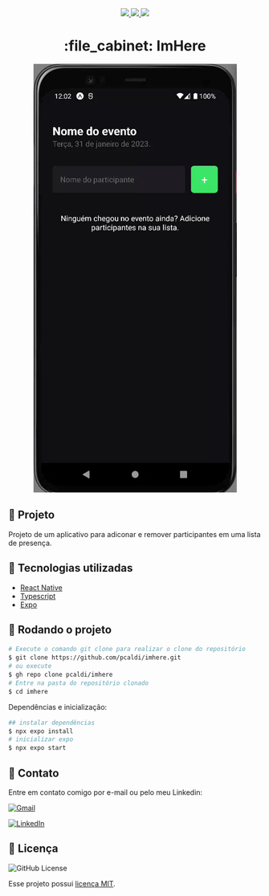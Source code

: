 <div align="center">
   <a href="#-tecnologias-utilizadas">
      <img src="https://img.shields.io/badge/react_native-%2320232a.svg?style=for-the-badge&logo=react&logoColor=%2361DAFB" />
      <img src="https://img.shields.io/badge/typescript-%23007ACC.svg?style=for-the-badge&logo=typescript&logoColor=white" />
      <img src="https://img.shields.io/badge/expo-1C1E24?style=for-the-badge&logo=expo&logoColor=#D04A37" />
   </a>
</div>
                                                                     
<h1 align="center">:file_cabinet: ImHere</h1>  

<p align="center">
  <img src="src/assets/to-readme/imhere.gif"/>
</p>
                                                             


## :memo: Projeto
Projeto de um aplicativo para adiconar e remover participantes em uma lista de presença. 


## :wrench: Tecnologias utilizadas
* [React Native](https://reactnative.dev/)
* [Typescript](https://www.typescriptlang.org/)
* [Expo](https://expo.dev/)

## :rocket: Rodando o projeto

```bash
# Execute o comando git clone para realizar o clone do repositório
$ git clone https://github.com/pcaldi/imhere.git
# ou execute
$ gh repo clone pcaldi/imhere
# Entre na pasta do repositório clonado
$ cd imhere
```

Dependências e inicialização:

```bash
## instalar dependências
$ npx expo install
# inicializar expo
$ npx expo start
```
## 📲 Contato

Entre em contato comigo por e-mail ou pelo meu Linkedin:

<a href="mailto:pcaldi@gmail.com"><img src="https://img.shields.io/badge/Gmail-D14836?style=for-the-badge&logo=gmail&logoColor=white" alt="Gmail"/></a>

<a href="https://www.linkedin.com/in/pcaldi/"><img src="https://img.shields.io/badge/linkedin%20-%230077B5.svg?&style=for-the-badge&logo=linkedin&logoColor=white" alt="LinkedIn"/></a>


## :closed_book: Licença
<a>
  <img alt="GitHub License" src="https://img.shields.io/github/license/mathrb22/IgniteLab-Design-System">
</a>

Esse projeto possui [licença MIT](./LICENSE).


